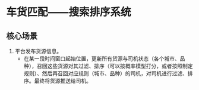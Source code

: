 # 车货匹配——搜索排序系统

## 核心场景

1. 平台发布货源信息。
   - 在某一段时间窗口起始位置，更新所有货源与司机状态（各个城市、品种），召回这些货源对其过滤、排序（可以按概率模型打分，或者按照制定规则）、然后再召回对应规则（城市、品种）的司机，对司机进行过滤、排序。最终将货源推送给司机。

